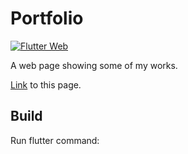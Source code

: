 # Portfolio
[![Flutter Web](https://github.com/asyzruffz/Portfolio/actions/workflows/flutter.yml/badge.svg?branch=dev)](https://github.com/asyzruffz/Portfolio/actions/workflows/flutter.yml)

A web page showing some of my works.

[Link](https://asyzruffz.github.io/Portfolio/) to this page.

## Build

Run flutter command:
